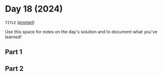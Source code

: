 # Day 18 (2024)

`TITLE` ([prompt](https://adventofcode.com/2024/day/18))

Use this space for notes on the day's solution and to document what you've learned!

## Part 1

## Part 2


